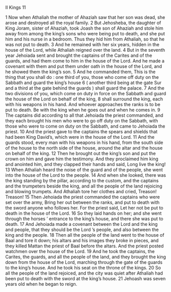 II Kings 11

1	Now when Athaliah the mother of Ahaziah saw that her son was dead, she arose and destroyed all the royal family.
2	But Jehosheba, the daughter of King Joram, sister of Ahaziah, took Joash the son of Ahaziah and stole him away from among the king’s sons who were being put to death, and she put him and his nurse in a bedroom. Thus they hid him from Athaliah, so that he was not put to death.
3	And he remained with her six years, hidden in the house of the Lord, while Athaliah reigned over the land.
4	But in the seventh year Jehoiada sent and brought the captains of the Carites and of the guards, and had them come to him in the house of the Lord. And he made a covenant with them and put them under oath in the house of the Lord, and he showed them the king’s son.
5	And he commanded them, This is the thing that you shall do : one third of you, those who come off duty on the Sabbath and guard the king’s house
6	( another third being at the gate Sur and a third at the gate behind the guards ) shall guard the palace.
7	And the two divisions of you, which come on duty in force on the Sabbath and guard the house of the Lord on behalf of the king,
8	shall surround the king, each with his weapons in his hand. And whoever approaches the ranks is to be put to death. Be with the king when he goes out and when he comes in.
9	The captains did according to all that Jehoiada the priest commanded, and they each brought his men who were to go off duty on the Sabbath, with those who were to come on duty on the Sabbath, and came to Jehoiada the priest.
10	And the priest gave to the captains the spears and shields that had been King David’s, which were in the house of the Lord.
11	And the guards stood, every man with his weapons in his hand, from the south side of the house to the north side of the house, around the altar and the house on behalf of the king.
12	Then he brought out the king’s son and put the crown on him and gave him the testimony. And they proclaimed him king and anointed him, and they clapped their hands and said, Long live the king!
13	When Athaliah heard the noise of the guard and of the people, she went into the house of the Lord to the people.
14	And when she looked, there was the king standing by the pillar, according to the custom, and the captains and the trumpeters beside the king, and all the people of the land rejoicing and blowing trumpets. And Athaliah tore her clothes and cried, Treason! Treason!
15	Then Jehoiada the priest commanded the captains who were set over the army, Bring her out between the ranks, and put to death with the sword anyone who follows her. For the priest said, Let her not be put to death in the house of the Lord.
16	So they laid hands on her; and she went through the horses ’ entrance to the king’s house, and there she was put to death.
17	And Jehoiada made a covenant between the Lord and the king and people, that they should be the Lord ’s people, and also between the king and the people.
18	Then all the people of the land went to the house of Baal and tore it down; his altars and his images they broke in pieces, and they killed Mattan the priest of Baal before the altars. And the priest posted watchmen over the house of the Lord.
19	And he took the captains, the Carites, the guards, and all the people of the land, and they brought the king down from the house of the Lord, marching through the gate of the guards to the king’s house. And he took his seat on the throne of the kings.
20	So all the people of the land rejoiced, and the city was quiet after Athaliah had been put to death with the sword at the king’s house.
21	Jehoash was seven years old when he began to reign.

